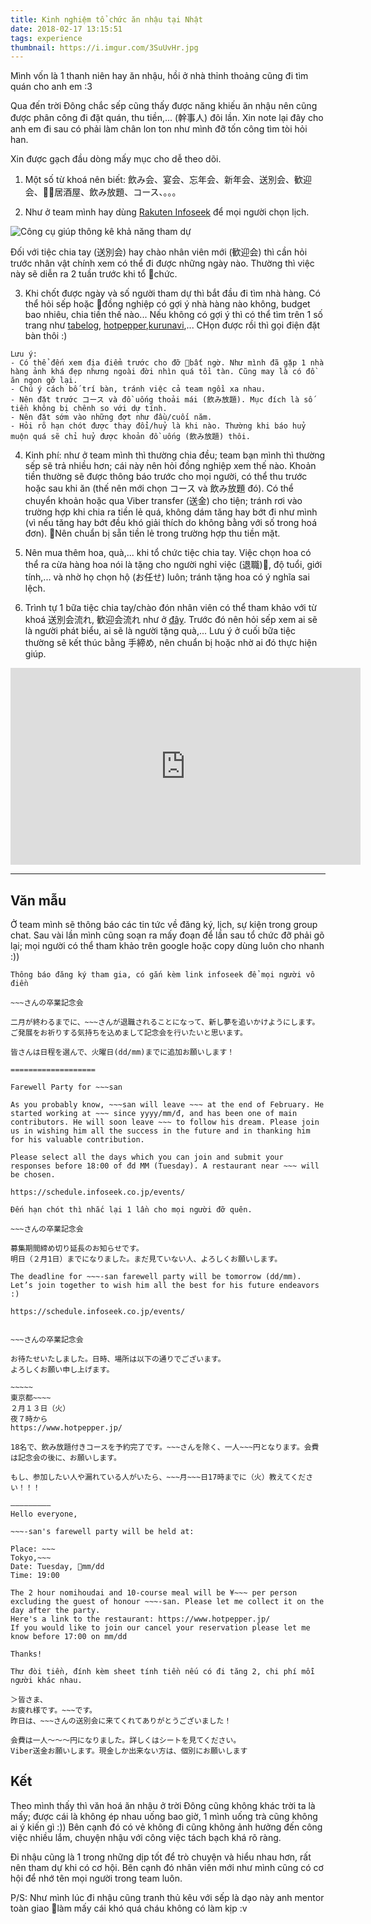 ```yaml
---
title: Kinh nghiệm tổ chức ăn nhậu tại Nhật
date: 2018-02-17 13:15:51
tags: experience
thumbnail: https://i.imgur.com/3SuUvHr.jpg
---
```


Mình vốn là 1 thanh niên hay ăn nhậu, hồi ở nhà thỉnh thoảng cũng đi tìm quán cho anh em :3

Qua đến trời Đông chắc sếp cũng thấy được năng khiếu ăn nhậu nên cũng được phân công đi đặt quán, thu tiền,... (幹事人) đôi lần. Xin note lại đây cho anh em đi sau có phải làm chân lon ton như mình đỡ tốn công tìm tòi hỏi han.

<!-- more -->

Xin được gạch đầu dòng mấy mục cho dễ theo dõi.

1. Một số từ khoá nên biết: 飲み会、宴会、忘年会、新年会、送別会、歓迎会、居酒屋、飲み放題、コース、。。。

2. Như ở team mình hay dùng [Rakuten Infoseek](https://schedule.infoseek.co.jp/) để mọi người chọn lịch.

![Công cụ giúp thông kê khả năng tham dự](https://i.imgur.com/sMFBX3v.png)

Đối với tiệc chia tay (送別会) hay chào nhân viên mới (歓迎会) thì cần hỏi trước nhân vật chính xem có thể đi được những ngày nào. Thường thì việc này sẽ diễn ra 2 tuần trước khi tổ chức.

3. Khi chốt được ngày và số người tham dự thì bắt đầu đi tìm nhà hàng. Có thể hỏi sếp hoặc đồng nghiệp có gợi ý nhà hàng nào không, budget bao nhiêu, chia tiền thế nào... Nếu không có gợi ý thì có thể tìm trên 1 số trang như [tabelog](https://tabelog.com/), [hotpepper](https://www.hotpepper.jp/),[kurunavi](https://r.gnavi.co.jp/),... CHọn được rồi thì gọi điện đặt bàn thôi :)
```
Lưu ý:
- Có thể đến xem địa điểm trước cho đỡ bất ngờ. Như mình đã gặp 1 nhà hàng ảnh khá đẹp nhưng ngoài đời nhìn quá tồi tàn. Cũng may là có đồ ăn ngon gỡ lại.
- Chú ý cách bố trí bàn, tránh việc cả team ngồi xa nhau.
- Nên đặt trước コース và đồ uống thoải mái (飲み放題). Mục đích là số tiền không bị chênh so với dự tính.
- Nên đặt sớm vào những đợt như đầu/cuối năm.
- Hỏi rõ hạn chót được thay đổi/huỷ là khi nào. Thường khi báo huỷ muộn quá sẽ chỉ huỷ được khoản đồ uống (飲み放題) thôi.
```
4. Kinh phí: như ở team mình thì thường chia đều; team bạn mình thì thường sếp sẽ trả nhiều hơn; cái này nên hỏi đồng nghiệp xem thế nào. Khoản tiền thường sẽ được thông báo trước cho mọi người, có thể thu trước hoặc sau khi ăn (thế nên mới chọn コース và 飲み放題 đó). Có thể chuyển khoản hoặc qua Viber transfer (送金) cho tiện; tránh rơi vào trường hợp khi chia ra tiền lẻ quá, không dám tăng hay bớt đi như mình (vì nếu tăng hay bớt đều khó giải thích do không bằng với số trong hoá đơn). Nên chuẩn bị sẵn tiền lẻ trong trường hợp thu tiền mặt.

5. Nên mua thêm hoa, quà,... khi tổ chức tiệc chia tay. Việc chọn hoa có thể ra cừa hàng hoa nói là tặng cho người nghỉ việc (退職), độ tuổi, giới tính,... và nhờ họ chọn hộ (お任せ) luôn; tránh tặng hoa có ý nghĩa sai lệch.

6. Trình tự 1 bữa tiệc chia tay/chào đón nhân viên có thể tham khảo với từ khoá 送別会流れ,
歓迎会流れ như ở [đây](https://hitosara.com/season/kansougeikai/kanji_soubetsukai/). Trước đó nên hỏi sếp xem ai sẽ là người phát biểu, ai sẽ là người tặng quà,... Lưu ý ở cuối bữa tiệc thường sẽ kết thúc bằng 手締め, nên chuẩn bị hoặc nhờ ai đó thực hiện giúp.

<iframe width="560" height="315" src="https://www.youtube.com/embed/_cqHI8EWgJ8" frameborder="0" allow="autoplay; encrypted-media" allowfullscreen></iframe>

***
## Văn mẫu

Ở team mình sẽ thông báo các tin tức về đăng ký, lịch, sự kiện trong group chat. Sau vài lần mình cũng soạn ra mấy đoạn để lần sau tổ chức đỡ phải gõ lại; mọi người có thể tham khảo trên google hoặc copy dùng luôn cho nhanh :))

```
Thông báo đăng ký tham gia, có gắn kèm link infoseek để mọi người vô điền

~~~さんの卒業記念会

二月が終わるまでに、~~~さんが退職されることになって、新し夢を追いかけようにします。ご発展をお祈りする気持ちを込めまして記念会を行いたいと思います。

皆さんは日程を選んで、火曜日(dd/mm)までに追加お願いします！

===================

Farewell Party for ~~~san

As you probably know, ~~~san will leave ~~~ at the end of February. He started working at ~~~ since yyyy/mm/đ, and has been one of main contributors. He will soon leave ~~~ to follow his dream. Please join us in wishing him all the success in the future and in thanking him for his valuable contribution.

Please select all the days which you can join and submit your responses before 18:00 of đd MM (Tuesday). A restaurant near ~~~ will be chosen.

https://schedule.infoseek.co.jp/events/
```

```
Đến hạn chót thì nhắc lại 1 lần cho mọi người đỡ quên.

~~~さんの卒業記念会

募集期間締め切り延長のお知らせです。
明日（２月1日）までになりました。まだ見ていない人、よろしくお願いします。

The deadline for ~~~-san farewell party will be tomorrow (dd/mm). Let’s join together to wish him all the best for his future endeavors :)

https://schedule.infoseek.co.jp/events/
```

```

~~~さんの卒業記念会

お待たせいたしました。日時、場所は以下の通りでございます。
よろしくお願い申し上げます。

~~~~~
東京都~~~~
２月１３日（火）
夜７時から
https://www.hotpepper.jp/

18名で、飲み放題付きコースを予約完了です。~~~さんを除く、一人~~~円となります。会費は記念会の後に、お願いします。

もし、参加したい人や漏れている人がいたら、~~~月~~~日17時までに（火）教えてください！！！

—————————
Hello everyone,

~~~-san's farewell party will be held at:

Place: ~~~
Tokyo,~~~
Date: Tuesday, mm/dd
Time: 19:00

The 2 hour nomihoudai and 10-course meal will be ¥~~~ per person excluding the guest of honour ~~~-san. Please let me collect it on the day after the party.
Here's a link to the restaurant: https://www.hotpepper.jp/
If you would like to join our cancel your reservation please let me know before 17:00 on mm/dd

Thanks!

```

```
Thư đòi tiền, đính kèm sheet tính tiền nếu có đi tăng 2, chi phí mỗi người khác nhau.

＞皆さま、
お疲れ様です。~~~です。
昨日は、~~~さんの送別会に来てくれてありがとうございました！

会費は一人〜〜〜円になりました。詳しくはシートを見てください。
Viber送金お願いします。現金しか出来ない方は、個別にお願いします

```

## Kết
Theo mình thấy thì văn hoá ăn nhậu ở trời Đông cũng không khác trời ta là mấy; được cái là không ép nhau uống bao giờ, 1 mình uống trà cũng không ai ý kiến gì :)) Bên cạnh đó có vẻ không đi cũng không ảnh hưởng đến công việc nhiều lắm, chuyện nhậu với công việc tách bạch khá rõ ràng.

Đi nhậu cũng là 1 trong những dịp tốt để trò chuyện và hiểu nhau hơn, rất nên tham dự khi có cơ hội. Bên cạnh đó nhân viên mới như mình cũng có cơ hội để nhớ tên mọi người trong team luôn.

P/S: Như mình lúc đi nhậu cũng tranh thủ kêu với sếp là dạo này anh mentor toàn giao làm mấy cái khó quá cháu không có làm kịp :v